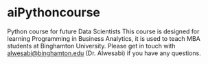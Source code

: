 # aiPythoncourse
Python course for future Data Scientists
This course is designed for learning Programming in Business Analytics, it is used to teach MBA students at Binghamton University.
Please get in touch with alwesabi@binghamton.edu (Dr. Alwesabi) if you have any questions. 

